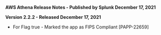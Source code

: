 **AWS Athena Release Notes - Published by Splunk December 17, 2021**
  

**Version 2.2.2 - Released December 17, 2021**

* For Flag true - Marked the app as FIPS Compliant [PAPP-22659]

